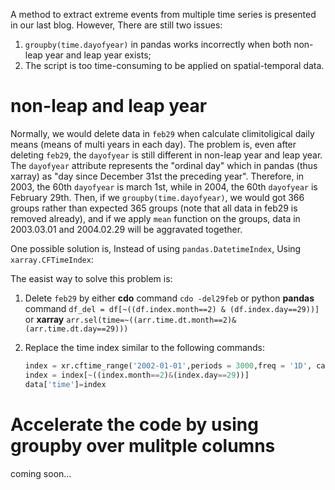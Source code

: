 A method to extract extreme events from multiple time series is presented in our last blog. However, There are still two issues:

1) ```groupby(time.dayofyear)``` in pandas works incorrectly when both non-leap year and leap year exists; 
2) The script is too time-consuming to be applied on spatial-temporal data.

# non-leap and leap year

Normally, we would delete data in `feb29` when calculate climitoligical daily means (means of multi years in each day). The problem is, even after deleting  `feb29`, the `dayofyear` is still different in non-leap year and leap year. The `dayofyear` attribute represents the "ordinal day" which in pandas (thus xarray) as "day since December 31st the preceding year". Therefore, in 2003, the 60th `dayofyear` is march 1st, while in 2004, the 60th `dayofyear` is February 29th. Then, if we `groupby(time.dayofyear)`, we would got 366 groups rather than expected 365 groups (note that all data in feb29 is removed already), and if we apply `mean` function on the groups, data in 2003.03.01 and 2004.02.29 will be aggravated together. 

One possible solution is, Instead of using `pandas.DatetimeIndex`, Using `xarray.CFTimeIndex`:

The easist way to solve this problem is:

1) Delete  `feb29` by either **cdo** command  `cdo -del29feb` or python **pandas** command `df_del = df[~((df.index.month==2) & (df.index.day==29))]` or **xarray** `arr.sel(time=~((arr.time.dt.month==2)&(arr.time.dt.day==29)))`

2) Replace the time index similar to the following commands:

   ```python
   index = xr.cftime_range('2002-01-01',periods = 3000,freq = '1D', calendar = 'noleap')
   index = index[~((index.month==2)&(index.day==29))]
   data['time']=index
   ```

   

# Accelerate the code by using groupby over mulitple columns

coming soon...
